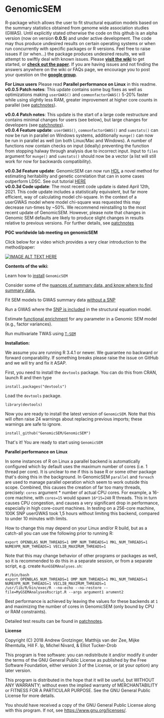 # GenomicSEM

R-package which allows the user to fit structural equation models 
based on the summary statistics obtained from genome wide association studies (GWAS). Until explicitly stated otherwise the code on this github is an alpha version (now on version **0.0.5**) and under active development. The code may thus produce undesired results on certain operating systems or when run concurrently with specific packages or R versions. Feel free to raise issues if (or when...) the package produces undesired results, we will attempt to swiftly deal with known issues. Please  **[visit the wiki](https://github.com/MichelNivard/GenomicSEM/wiki)** to get started, or **[check out the paper](https://www.nature.com/articles/s41562-019-0566-x)**. If you are having issues and not finding the answers anywhere on the wiki or FAQs page, we encourage you to post your question on the **[google group](https://groups.google.com/forum/#!forum/genomic-sem-users)**.

**For Linux users** Please read **Parallel performance on Linux** in this readme.  
**v0.0.5 Patch notes**: This update contains some bug fixes as well as optimizations making `userGWAS()` and `commonfactorGWAS()` 5-20% faster while using slightly less RAM, greater improvement at higher core counts in parallel (see [patchnotes](PATCHNOTES.md)).  
 

**v0.0.4 Patch notes**: This update is the start of a large code restructure and contains minimal changes for users (see below), but large changes for developers (see [patchnotes](PATCHNOTES.md)).  
**v0.0.4 Feature update**: `userGWAS()`, `commonfactorGWAS()` and `sumstats()` can now be run in parallel on Windows systems, additionally `munge()` can now be run in parallel as well (on both Linux/Mac and Windows). A number of functions now contain checks on input (ideally) preventing the function from stopping halway through analysis due to incorrect input. Input to `files` argument for `munge()` and `sumstats()` should now be a vector (a list will still work for now for backwards compatibility).

**v0.0.3d Feature update**: GenomicSEM can now run [HDL](https://t.co/OBHihTb7rE?amp=1) a novel method for estimating heritability and genetic correlation that can in some cases outperform LDSC. See out tutorial [HERE](https://rpubs.com/MichelNivard/640145)  
**v0.0.3d Code update**: The most recent code update is dated April 12th, 2021. This code update includes a statistically equivalent, but far more efficient, way of calculating model chi-square. In the context of a userGWAS model where model chi-square was requested this may decrease run-times by ~50%. We recommend reinstalling to the most recent update of GenomicSEM. However, please note that changes in Genomic SEM defaults are likely to produce slight changes in results relative to previous versions. For further details, see [patchnotes](PATCHNOTES.md)

**PGC worldwide lab meeting on genomicSEM**

Click below for a video which provides a very clear introduction to the method/paper:

[![IMAGE ALT TEXT HERE](https://img.youtube.com/vi/ECwQS5UD3YM/0.jpg)](https://www.youtube.com/watch?v=ECwQS5UD3YM?t=3m36s)

**Contents of the wiki:**

Learn how to [install](https://github.com/MichelNivard/GenomicSEM/wiki/1.-Installing-GenomicSEM) `GenomicSEM`

Consider some of the [nuances of summary data, and know where to find summary data.](https://github.com/MichelNivard/GenomicSEM/wiki/2.-Important-resources-and-key-information)

Fit SEM models to GWAS summary data [without a SNP](https://github.com/MichelNivard/GenomicSEM/wiki/3.-Models-without-Individual-SNP-effects)

Run a GWAS where the [SNP is included](https://github.com/MichelNivard/GenomicSEM/wiki/4.-Common-Factor-GWAS) in the structural equation model.

Estimate [functional enrichment](https://github.com/GenomicSEM/GenomicSEM/wiki/6.-Stratified-Genomic-SEM) for any parameter in a Genomic SEM model (e.g., factor variances). 

Run multivariate TWAS using [`T-SEM`](https://github.com/GenomicSEM/GenomicSEM/wiki/7.-Transcriptome-wide-SEM-(T-SEM))

**Installation:**

We assume you are running R 3.4.1 or newer. We guarantee no backward or forward comparability. If something breaks please raise the issue on GitHub and we will try and fix it ASAP. 

First, you need to install the `devtools` package. You can do this from CRAN, launch R and then type

```[r]
install.packages("devtools")
```
Load the `devtools` package.

```[r]
library(devtools)
```

Now you are ready to install the latest version of `GenomicSEM`. Note that this will often raise 24 warnings about replacing previous imports; these warnings are safe to ignore.

```[r]
install_github("GenomicSEM/GenomicSEM")
```

That's it! You  are ready to start using `GenomicSEM` 

**Parallel performance on Linux**

In some instances of R on Linux a parallel backend is automatically configured which by default uses the maximum number of cores (i.e. 1 thread per core).
It is unclear to me if this is base R or some other package that's doing this in the background. 
In GenomicSEM `parallel` and `foreach` are used to manage parallel operation which seem to work outside this scope. 
Combined, this causes the creation of far too many threads, precisely: `cores` argument * number of actual CPU cores. 
For example, a 16-core machine, with `cores=15` would spawn `16*15=240` R threads. 
This in turn causes CPU congestion, and causes a very significant drop in performance, especially in high core-count machines. In testing on a 256-core machine, 100K SNP userGWAS took 1,5 hours without limiting this backend, compared to under 10 minutes with limits. 

How to change this may depend on your Linux and/or R build, but as a catch-all you can use the following prior to running R:
```
export OPENBLAS_NUM_THREADS=1 OMP_NUM_THREADS=1 MKL_NUM_THREADS=1 NUMEXPR_NUM_THREADS=1 VECLIB_MAXIMUM_THREADS=1
```
Note that this may change behavior of other programs or packages as well, so it is recommended to do this in a separate session, or from a separate script, e.g. create `RunGSEMAnalyses.sh`:
```
#!/bin/bash
export OPENBLAS_NUM_THREADS=1 OMP_NUM_THREADS=1 MKL_NUM_THREADS=1 NUMEXPR_NUM_THREADS=1 VECLIB_MAXIMUM_THREADS=1
/usr/lib/R/bin/exec/R --no-echo --no-restore --file=MyGSEMAnalysesRscript.R --args argument1 arument2
```
Best performance is achieved by leaving the values for these backends at `1` and maximizing the number of cores in GenomicSEM (only bound by CPU or RAM constraints).

Detailed test results can be found in [patchnotes](PATCHNOTES.md).


**License**

Copyright (C) 2018 Andrew Grotzinger, Matthijs van der Zee, Mijke Rhemtulla, Hill F. Ip, Michel Nivard, & Elliot Tucker-Drob

This program is free software: you can redistribute it and/or modify
it under the terms of the GNU General Public License as published by
the Free Software Foundation, either version 3 of the License, or
(at your option) any later version.

This program is distributed in the hope that it will be useful,
but WITHOUT ANY WARRANTY; without even the implied warranty of
MERCHANTABILITY or FITNESS FOR A PARTICULAR PURPOSE.  See the
GNU General Public License for more details.

You should have received a copy of the GNU General Public License
along with this program.  If not, see <https://www.gnu.org/licenses/>.
